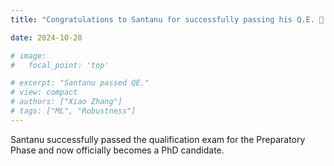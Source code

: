 ```yaml
---
title: "Congratulations to Santanu for successfully passing his Q.E. 🎉!"

date: 2024-10-28

# image:
#   focal_point: 'top'

# excerpt: "Santanu passed QE."
# view: compact
# authors: ["Xiao Zhang"]
# tags: ["ML", "Robustness"]
---
```


Santanu successfully passed the qualification exam for the Preparatory Phase and now officially becomes a PhD candidate.

<!--more-->

<!-- In case, you need more explanations on the post. This will only appear on the detailed individual page. -->
